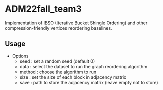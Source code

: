 # ADM22fall_team3
Implementation of IBSO (Iterative Bucket Shingle Ordering) and other compression-friendly vertices reordering baselines.

## Usage
- Options
  - seed : set a random seed (default 0)
  - data : select the dataset to run the graph reordering algorithm
  - method : choose the algorithm to run
  - size : set the size of each block in adjacency matrix
  - save : path to store the adjacency matrix (leave empty not to store)
  